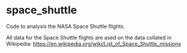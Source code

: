 # space_shuttle

Code to analysis the NASA Space Shuttle flights.

All data for the Space Shuttle flights are ased on the data collated in Wikipedia: https://en.wikipedia.org/wiki/List_of_Space_Shuttle_missions
